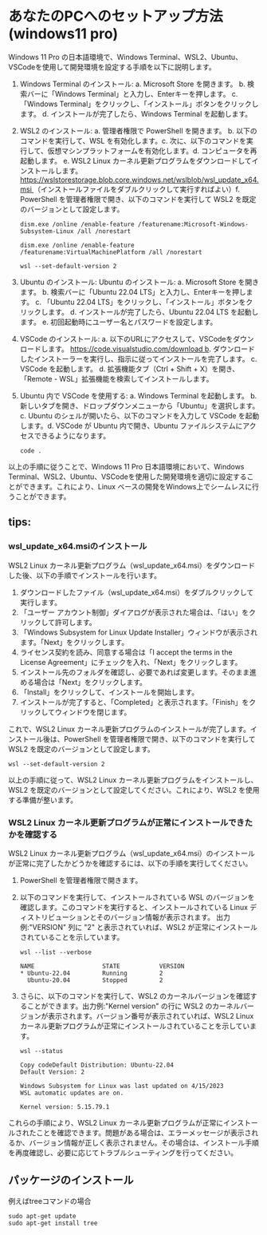 # あなたのPCへのセットアップ方法(windows11 pro)

Windows 11 Pro の日本語環境で、Windows Terminal、WSL2、Ubuntu、VSCodeを使用して開発環境を設定する手順を以下に説明します。

1. Windows Terminal のインストール: a. Microsoft Store を開きます。 b. 検索バーに「Windows Terminal」と入力し、Enterキーを押します。 c. 「Windows Terminal」をクリックし、「インストール」ボタンをクリックします。 d. インストールが完了したら、Windows Terminal を起動します。
2. WSL2 のインストール: a. 管理者権限で PowerShell を開きます。 b. 以下のコマンドを実行して、WSL を有効化します。c. 次に、以下のコマンドを実行して、仮想マシンプラットフォームを有効化します。d. コンピュータを再起動します。 e. WSL2 Linux カーネル更新プログラムをダウンロードしてインストールします。<https://wslstorestorage.blob.core.windows.net/wslblob/wsl_update_x64.msi >（インストールファイルをダブルクリックして実行すればよい）f. PowerShell を管理者権限で開き、以下のコマンドを実行して WSL2 を既定のバージョンとして設定します。
    
    ```
    dism.exe /online /enable-feature /featurename:Microsoft-Windows-Subsystem-Linux /all /norestart
    
    ```
    
    ```
    dism.exe /online /enable-feature /featurename:VirtualMachinePlatform /all /norestart
    
    ```
    
    ```
    wsl --set-default-version 2
    
    ```
    
3. Ubuntu のインストール: Ubuntu のインストール: a. Microsoft Store を開きます。 b. 検索バーに「Ubuntu 22.04 LTS」と入力し、Enterキーを押します。 c. 「Ubuntu 22.04 LTS」をクリックし、「インストール」ボタンをクリックします。 d. インストールが完了したら、Ubuntu 22.04 LTS を起動します。 e. 初回起動時にユーザー名とパスワードを設定します。
4. VSCode のインストール: a. 以下のURLにアクセスして、VSCodeをダウンロードします。 https://code.visualstudio.com/download b. ダウンロードしたインストーラーを実行し、指示に従ってインストールを完了します。 c. VSCode を起動します。 d. 拡張機能タブ（Ctrl + Shift + X）を開き、「Remote - WSL」拡張機能を検索してインストールします。
5. Ubuntu 内で VSCode を使用する: a. Windows Terminal を起動します。 b. 新しいタブを開き、ドロップダウンメニューから「Ubuntu」を選択します。 c. Ubuntu のシェルが開いたら、以下のコマンドを入力して VSCode を起動します。d. VSCode が Ubuntu 内で開き、Ubuntu ファイルシステムにアクセスできるようになります。
    
    ```
    code .
    
    ```
    

以上の手順に従うことで、Windows 11 Pro 日本語環境において、Windows Terminal、WSL2、Ubuntu、VSCodeを使用した開発環境を適切に設定することができます。これにより、Linux ベースの開発をWindows上でシームレスに行うことができます。

## tips:

### wsl_update_x64.msiのインストール

WSL2 Linux カーネル更新プログラム（wsl_update_x64.msi）をダウンロードした後、以下の手順でインストールを行います。

1. ダウンロードしたファイル（wsl_update_x64.msi）をダブルクリックして実行します。
2. 「ユーザー アカウント制御」ダイアログが表示された場合は、「はい」をクリックして許可します。
3. 「Windows Subsystem for Linux Update Installer」ウィンドウが表示されます。「Next」をクリックします。
4. ライセンス契約を読み、同意する場合は「I accept the terms in the License Agreement」にチェックを入れ、「Next」をクリックします。
5. インストール先のフォルダを確認し、必要であれば変更します。そのまま進める場合は「Next」をクリックします。
6. 「Install」をクリックして、インストールを開始します。
7. インストールが完了すると、「Completed」と表示されます。「Finish」をクリックしてウィンドウを閉じます。

これで、WSL2 Linux カーネル更新プログラムのインストールが完了します。インストール後は、PowerShell を管理者権限で開き、以下のコマンドを実行して WSL2 を既定のバージョンとして設定します。

```
wsl --set-default-version 2

```

以上の手順に従って、WSL2 Linux カーネル更新プログラムをインストールし、WSL2 を既定のバージョンとして設定してください。これにより、WSL2 を使用する準備が整います。


### WSL2 Linux カーネル更新プログラムが正常にインストールできたかを確認する

WSL2 Linux カーネル更新プログラム（wsl_update_x64.msi）のインストールが正常に完了したかどうかを確認するには、以下の手順を実行してください。

1. PowerShell を管理者権限で開きます。
2. 以下のコマンドを実行して、インストールされている WSL のバージョンを確認します。このコマンドを実行すると、インストールされている Linux ディストリビューションとそのバージョン情報が表示されます。 出力例:"VERSION" 列に "2" と表示されていれば、WSL2 が正常にインストールされていることを示しています。
    
    ```
    wsl --list --verbose
    
    ```
    
    ```
    NAME                   STATE           VERSION
    * Ubuntu-22.04         Running         2
      Ubuntu-20.04         Stopped         2
    
    ```
    
3. さらに、以下のコマンドを実行して、WSL2 のカーネルバージョンを確認することができます。出力例:"Kernel version" の行に WSL2 のカーネルバージョンが表示されます。バージョン番号が表示されていれば、WSL2 Linux カーネル更新プログラムが正常にインストールされていることを示しています。
    
    ```
    wsl --status
    
    ```
    
    ```
    Copy codeDefault Distribution: Ubuntu-22.04
    Default Version: 2
    
    Windows Subsystem for Linux was last updated on 4/15/2023
    WSL automatic updates are on.
    
    Kernel version: 5.15.79.1
    
    ```
    

これらの手順により、WSL2 Linux カーネル更新プログラムが正常にインストールされたことを確認できます。問題がある場合は、エラーメッセージが表示されるか、バージョン情報が正しく表示されません。その場合は、インストール手順を再度確認し、必要に応じてトラブルシューティングを行ってください。

## パッケージのインストール

例えばtreeコマンドの場合
```
sudo apt-get update
sudo apt-get install tree

```
